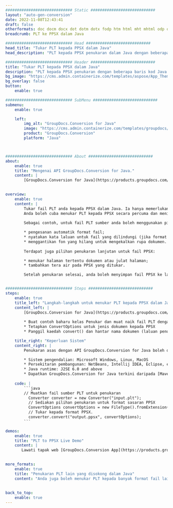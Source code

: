 ```yaml
---
############################# Static ############################
layout: "auto-gen-conversion"
date: 2022-11-08T12:43:41
draft: false
otherformats: doc docm docx dot dotm dotx fodp htm html mht mhtml odp odt otp pot potm potx pps ppsm ppsx ppt pptm pptx rtf
breadcrumb: PLT ke PPSX dalam Java

############################# Head ############################
head_title: "Tukar PLT kepada PPSX dalam Java"
head_description: "PLT kepada PPSX penukaran dalam Java dengan beberapa baris kod. Tukar lebih 160 format fail menggunakan API penukaran dokumen GroupDocs untuk Java"

############################# Header ############################
title: "Tukar PLT kepada PPSX dalam Java"
description: "PLT kepada PPSX penukaran dengan beberapa baris kod Java."
bg_image: "https://cms.admin.containerize.com/templates/aspose/App_Themes/V3/images/bg/header1.png"
bg_overlay: false
button:
    enable: true

############################# SubMenu ############################
submenu:
    enable: true

    left:
        img_alt: "GroupDocs.Conversion for Java"
        image: "https://cms.admin.containerize.com/templates/groupdocs/images/product-logos/90x90-noborder/groupdocs-conversion-java.png"
        product: "GroupDocs.Conversion"
        platform: "Java"



############################# About ############################
about:
    enable: true
    title: "Mengenai API GroupDocs.Conversion for Java."
    content: |
        [GroupDocs.Conversion for Java](https://products.groupdocs.com/conversion/java/) ialah API penukaran format fail lanjutan untuk menukar antara imej popular dan format dokumen seperti Microsoft Office, OpenDocument, PDF, HTML, e-mel, CAD. dan banyak lagi dengan hanya beberapa baris kod. API asli secara automatik mengesan format dokumen asal dan menawarkan banyak pilihan untuk menyesuaikan dokumen yang ditukar. Bersama-sama dengan fungsi mengekstrak maklumat daripada dokumen, ia juga menyokong caching hasil penukaran ke cakera tempatan secara lalai. Walau bagaimanapun, sebarang jenis storan cache boleh disokong dengan melaksanakan antara muka yang sesuai - Amazon S3, Dropbox, Google Drive, Windows Azure, Reddis atau mana-mana yang lain.
    

overview:
    enable: true
    content: |
        Tukar fail PLT anda kepada PPSX dalam Java. Ia hanya memerlukan beberapa baris kod Java pada mana-mana platform pilihan anda, seperti Windows, Linux, macOS.
        Anda boleh cuba menukar PLT kepada PPSX secara percuma dan menilai kualiti hasil penukaran. Bersama-sama dengan skrip penukaran fail mudah, anda boleh mencuba pilihan yang lebih canggih untuk memuatkan fail sumber PLT dan menyimpan output PPSX. 
        
        Sebagai contoh, untuk fail PLT sumber anda boleh menggunakan pilihan pemuatan berikut:

        * pengesanan automatik format fail;
        * nyatakan kata laluan untuk fail yang dilindungi (jika format fail menyokongnya);
        * menggantikan fon yang hilang untuk mengekalkan rupa dokumen.
        
        Terdapat juga pilihan penukaran lanjutan untuk fail PPSX:

        * menukar halaman tertentu dokumen atau julat halaman;
        * tambahkan tera air pada PPSX yang ditukar.

        Setelah penukaran selesai, anda boleh menyimpan fail PPSX ke laluan fail setempat anda atau ke mana-mana storan pihak ketiga seperti FTP, Amazon S3, Google Drive, Dropbox dll. Sila ambil perhatian - untuk menukar PLT kepada PPSX, anda tidak perlu memasang sebarang perisian tambahan, seperti MS Office, Open Office, Adobe Acrobat Reader dsb.


############################# Steps ############################
steps:
    enable: true
    title_left: "Langkah-langkah untuk menukar PLT kepada PPSX dalam Java"
    content_left: |
        [GroupDocs.Conversion for Java](https://products.groupdocs.com/conversion/java/) membenarkan pembangun menukar fail PLT kepada PPSX dengan mudah dengan beberapa baris kod.
        
        * Buat contoh baharu kelas Penukar dan muat naik fail PLT dengan laluan penuh
        * Tetapkan ConvertOptions untuk jenis dokumen kepada PPSX
        * Panggil kaedah convert() dan hantar nama dokumen (laluan penuh) dan format (PPSX) sebagai parameter

    title_right: "Keperluan Sistem"
    content_right: |
        Penukaran asas dengan API GroupDocs.Conversion for Java boleh dilakukan dengan hanya beberapa baris kod. API kami disokong pada semua platform dan sistem pengendalian utama. Sebelum melaksanakan kod di bawah, pastikan anda mempunyai prasyarat berikut dipasang pada sistem anda.

        * Sistem pengendalian: Microsoft Windows, Linux, MacOS
        * Persekitaran pembangunan: NetBeans, Intellij IDEA, Eclipse, etc.
        * Java runtime: J2SE 6.0 and above
        * Dapatkan GroupDocs.Conversion for Java terkini daripada [Maven](https://repository.groupdocs.com/webapp/#/artifacts/browse/tree/General/repo/com/groupdocs/groupdocs-conversion)
         
    code: |
        ```java    
        // Muatkan fail sumber PLT untuk penukaran
          Converter converter = new Converter("input.plt");
          // Sediakan pilihan penukaran untuk format sasaran PPSX
          ConvertOptions convertOptions = new FileType().fromExtension("ppsx").getConvertOptions();
          // Tukar kepada format PPSX.
          converter.convert("output.ppsx", convertOptions);
        ```

demos:
    enable: true
    title: "PLT to PPSX Live Demo"
    content: |
       Lawati tapak web [GroupDocs.Conversion App](https://products.groupdocs.app/conversion/family) kami dan cuba PLT kepada PPSX penukaran sekarang. Demo percuma mempunyai faedah berikut
          

more_formats:
    enable: true
    title: "Penukaran PLT lain yang disokong dalam Java"
    content: "Anda juga boleh menukar PLT kepada banyak format fail lain. Sila lihat senarai di bawah."
       
       
back_to_top:
    enable: true
---
```

